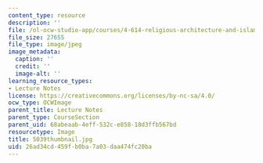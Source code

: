 ```yaml
---
content_type: resource
description: ''
file: /ol-ocw-studio-app/courses/4-614-religious-architecture-and-islamic-cultures-fall-2002/26ad34cd459fb0ba7a03daa474fc20ba_5039thumbnail.jpg
file_size: 27655
file_type: image/jpeg
image_metadata:
  caption: ''
  credit: ''
  image-alt: ''
learning_resource_types:
- Lecture Notes
license: https://creativecommons.org/licenses/by-nc-sa/4.0/
ocw_type: OCWImage
parent_title: Lecture Notes
parent_type: CourseSection
parent_uid: 68abeaab-4eff-532c-e858-18d3ffb567bd
resourcetype: Image
title: 5039thumbnail.jpg
uid: 26ad34cd-459f-b0ba-7a03-daa474fc20ba
---
```

